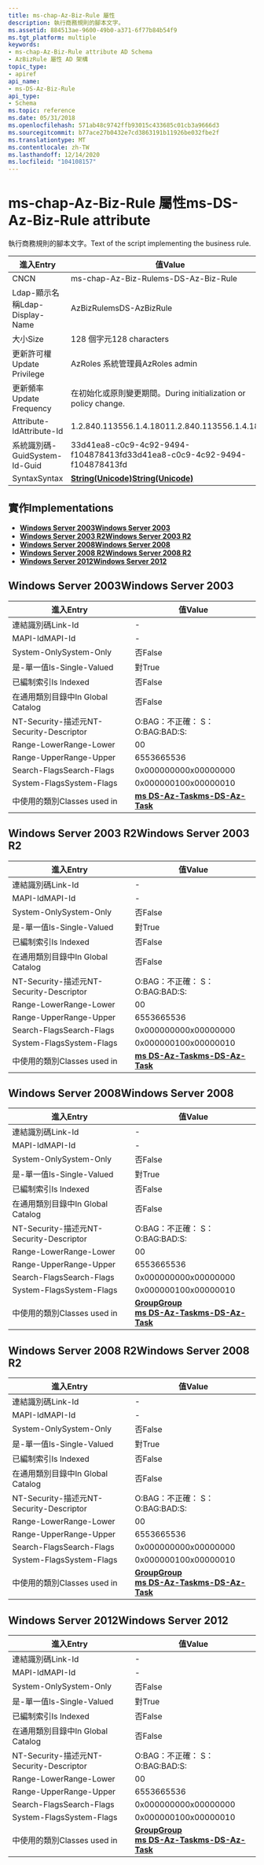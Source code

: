 ```yaml
---
title: ms-chap-Az-Biz-Rule 屬性
description: 執行商務規則的腳本文字。
ms.assetid: 884513ae-9600-49b0-a371-6f77b84b54f9
ms.tgt_platform: multiple
keywords:
- ms-chap-Az-Biz-Rule attribute AD Schema
- AzBizRule 屬性 AD 架構
topic_type:
- apiref
api_name:
- ms-DS-Az-Biz-Rule
api_type:
- Schema
ms.topic: reference
ms.date: 05/31/2018
ms.openlocfilehash: 571ab48c9742ffb93015c433685c01cb3a9666d3
ms.sourcegitcommit: b77ace27b0432e7cd3863191b11926be032fbe2f
ms.translationtype: MT
ms.contentlocale: zh-TW
ms.lasthandoff: 12/14/2020
ms.locfileid: "104108157"
---
```

# <a name="ms-ds-az-biz-rule-attribute"></a><span data-ttu-id="627c1-105">ms-chap-Az-Biz-Rule 屬性</span><span class="sxs-lookup"><span data-stu-id="627c1-105">ms-DS-Az-Biz-Rule attribute</span></span>

<span data-ttu-id="627c1-106">執行商務規則的腳本文字。</span><span class="sxs-lookup"><span data-stu-id="627c1-106">Text of the script implementing the business rule.</span></span>



| <span data-ttu-id="627c1-107">進入</span><span class="sxs-lookup"><span data-stu-id="627c1-107">Entry</span></span> | <span data-ttu-id="627c1-108">值</span><span class="sxs-lookup"><span data-stu-id="627c1-108">Value</span></span> |
|-------------------|---------------------------------------------|
| <span data-ttu-id="627c1-109">CN</span><span class="sxs-lookup"><span data-stu-id="627c1-109">CN</span></span>                | <span data-ttu-id="627c1-110">ms-chap-Az-Biz-Rule</span><span class="sxs-lookup"><span data-stu-id="627c1-110">ms-DS-Az-Biz-Rule</span></span>                           |
| <span data-ttu-id="627c1-111">Ldap-顯示名稱</span><span class="sxs-lookup"><span data-stu-id="627c1-111">Ldap-Display-Name</span></span> | <span data-ttu-id="627c1-112">AzBizRule</span><span class="sxs-lookup"><span data-stu-id="627c1-112">msDS-AzBizRule</span></span>                              |
| <span data-ttu-id="627c1-113">大小</span><span class="sxs-lookup"><span data-stu-id="627c1-113">Size</span></span>              | <span data-ttu-id="627c1-114">128 個字元</span><span class="sxs-lookup"><span data-stu-id="627c1-114">128 characters</span></span>                              |
| <span data-ttu-id="627c1-115">更新許可權</span><span class="sxs-lookup"><span data-stu-id="627c1-115">Update Privilege</span></span>  | <span data-ttu-id="627c1-116">AzRoles 系統管理員</span><span class="sxs-lookup"><span data-stu-id="627c1-116">AzRoles admin</span></span>                               |
| <span data-ttu-id="627c1-117">更新頻率</span><span class="sxs-lookup"><span data-stu-id="627c1-117">Update Frequency</span></span>  | <span data-ttu-id="627c1-118">在初始化或原則變更期間。</span><span class="sxs-lookup"><span data-stu-id="627c1-118">During initialization or policy change.</span></span>     |
| <span data-ttu-id="627c1-119">Attribute-Id</span><span class="sxs-lookup"><span data-stu-id="627c1-119">Attribute-Id</span></span>      | <span data-ttu-id="627c1-120">1.2.840.113556.1.4.1801</span><span class="sxs-lookup"><span data-stu-id="627c1-120">1.2.840.113556.1.4.1801</span></span>                     |
| <span data-ttu-id="627c1-121">系統識別碼-Guid</span><span class="sxs-lookup"><span data-stu-id="627c1-121">System-Id-Guid</span></span>    | <span data-ttu-id="627c1-122">33d41ea8-c0c9-4c92-9494-f104878413fd</span><span class="sxs-lookup"><span data-stu-id="627c1-122">33d41ea8-c0c9-4c92-9494-f104878413fd</span></span>        |
| <span data-ttu-id="627c1-123">Syntax</span><span class="sxs-lookup"><span data-stu-id="627c1-123">Syntax</span></span>            | [<span data-ttu-id="627c1-124">**String(Unicode)**</span><span class="sxs-lookup"><span data-stu-id="627c1-124">**String(Unicode)**</span></span>](s-string-unicode.md) |



## <a name="implementations"></a><span data-ttu-id="627c1-125">實作</span><span class="sxs-lookup"><span data-stu-id="627c1-125">Implementations</span></span>

-   [<span data-ttu-id="627c1-126">**Windows Server 2003**</span><span class="sxs-lookup"><span data-stu-id="627c1-126">**Windows Server 2003**</span></span>](#windows-server-2003)
-   [<span data-ttu-id="627c1-127">**Windows Server 2003 R2**</span><span class="sxs-lookup"><span data-stu-id="627c1-127">**Windows Server 2003 R2**</span></span>](#windows-server-2003-r2)
-   [<span data-ttu-id="627c1-128">**Windows Server 2008**</span><span class="sxs-lookup"><span data-stu-id="627c1-128">**Windows Server 2008**</span></span>](#windows-server-2008)
-   [<span data-ttu-id="627c1-129">**Windows Server 2008 R2**</span><span class="sxs-lookup"><span data-stu-id="627c1-129">**Windows Server 2008 R2**</span></span>](#windows-server-2008-r2)
-   [<span data-ttu-id="627c1-130">**Windows Server 2012**</span><span class="sxs-lookup"><span data-stu-id="627c1-130">**Windows Server 2012**</span></span>](#windows-server-2012)

## <a name="windows-server-2003"></a><span data-ttu-id="627c1-131">Windows Server 2003</span><span class="sxs-lookup"><span data-stu-id="627c1-131">Windows Server 2003</span></span>



| <span data-ttu-id="627c1-132">進入</span><span class="sxs-lookup"><span data-stu-id="627c1-132">Entry</span></span> | <span data-ttu-id="627c1-133">值</span><span class="sxs-lookup"><span data-stu-id="627c1-133">Value</span></span> |
|------------------------|---------------------------------------------------|
| <span data-ttu-id="627c1-134">連結識別碼</span><span class="sxs-lookup"><span data-stu-id="627c1-134">Link-Id</span></span>                | \-                                                |
| <span data-ttu-id="627c1-135">MAPI-Id</span><span class="sxs-lookup"><span data-stu-id="627c1-135">MAPI-Id</span></span>                | \-                                                |
| <span data-ttu-id="627c1-136">System-Only</span><span class="sxs-lookup"><span data-stu-id="627c1-136">System-Only</span></span>            | <span data-ttu-id="627c1-137">否</span><span class="sxs-lookup"><span data-stu-id="627c1-137">False</span></span>                                             |
| <span data-ttu-id="627c1-138">是-單一值</span><span class="sxs-lookup"><span data-stu-id="627c1-138">Is-Single-Valued</span></span>       | <span data-ttu-id="627c1-139">對</span><span class="sxs-lookup"><span data-stu-id="627c1-139">True</span></span>                                              |
| <span data-ttu-id="627c1-140">已編制索引</span><span class="sxs-lookup"><span data-stu-id="627c1-140">Is Indexed</span></span>             | <span data-ttu-id="627c1-141">否</span><span class="sxs-lookup"><span data-stu-id="627c1-141">False</span></span>                                             |
| <span data-ttu-id="627c1-142">在通用類別目錄中</span><span class="sxs-lookup"><span data-stu-id="627c1-142">In Global Catalog</span></span>      | <span data-ttu-id="627c1-143">否</span><span class="sxs-lookup"><span data-stu-id="627c1-143">False</span></span>                                             |
| <span data-ttu-id="627c1-144">NT-Security-描述元</span><span class="sxs-lookup"><span data-stu-id="627c1-144">NT-Security-Descriptor</span></span> | <span data-ttu-id="627c1-145">O:BAG：不正確： S：</span><span class="sxs-lookup"><span data-stu-id="627c1-145">O:BAG:BAD:S:</span></span>                                      |
| <span data-ttu-id="627c1-146">Range-Lower</span><span class="sxs-lookup"><span data-stu-id="627c1-146">Range-Lower</span></span>            | <span data-ttu-id="627c1-147">0</span><span class="sxs-lookup"><span data-stu-id="627c1-147">0</span></span>                                                 |
| <span data-ttu-id="627c1-148">Range-Upper</span><span class="sxs-lookup"><span data-stu-id="627c1-148">Range-Upper</span></span>            | <span data-ttu-id="627c1-149">65536</span><span class="sxs-lookup"><span data-stu-id="627c1-149">65536</span></span>                                             |
| <span data-ttu-id="627c1-150">Search-Flags</span><span class="sxs-lookup"><span data-stu-id="627c1-150">Search-Flags</span></span>           | <span data-ttu-id="627c1-151">0x00000000</span><span class="sxs-lookup"><span data-stu-id="627c1-151">0x00000000</span></span>                                        |
| <span data-ttu-id="627c1-152">System-Flags</span><span class="sxs-lookup"><span data-stu-id="627c1-152">System-Flags</span></span>           | <span data-ttu-id="627c1-153">0x00000010</span><span class="sxs-lookup"><span data-stu-id="627c1-153">0x00000010</span></span>                                        |
| <span data-ttu-id="627c1-154">中使用的類別</span><span class="sxs-lookup"><span data-stu-id="627c1-154">Classes used in</span></span>        | [<span data-ttu-id="627c1-155">**ms DS-Az-Task**</span><span class="sxs-lookup"><span data-stu-id="627c1-155">**ms-DS-Az-Task**</span></span>](c-msds-aztask.md)<br/> |



## <a name="windows-server-2003-r2"></a><span data-ttu-id="627c1-156">Windows Server 2003 R2</span><span class="sxs-lookup"><span data-stu-id="627c1-156">Windows Server 2003 R2</span></span>



| <span data-ttu-id="627c1-157">進入</span><span class="sxs-lookup"><span data-stu-id="627c1-157">Entry</span></span> | <span data-ttu-id="627c1-158">值</span><span class="sxs-lookup"><span data-stu-id="627c1-158">Value</span></span> |
|------------------------|---------------------------------------------------|
| <span data-ttu-id="627c1-159">連結識別碼</span><span class="sxs-lookup"><span data-stu-id="627c1-159">Link-Id</span></span>                | \-                                                |
| <span data-ttu-id="627c1-160">MAPI-Id</span><span class="sxs-lookup"><span data-stu-id="627c1-160">MAPI-Id</span></span>                | \-                                                |
| <span data-ttu-id="627c1-161">System-Only</span><span class="sxs-lookup"><span data-stu-id="627c1-161">System-Only</span></span>            | <span data-ttu-id="627c1-162">否</span><span class="sxs-lookup"><span data-stu-id="627c1-162">False</span></span>                                             |
| <span data-ttu-id="627c1-163">是-單一值</span><span class="sxs-lookup"><span data-stu-id="627c1-163">Is-Single-Valued</span></span>       | <span data-ttu-id="627c1-164">對</span><span class="sxs-lookup"><span data-stu-id="627c1-164">True</span></span>                                              |
| <span data-ttu-id="627c1-165">已編制索引</span><span class="sxs-lookup"><span data-stu-id="627c1-165">Is Indexed</span></span>             | <span data-ttu-id="627c1-166">否</span><span class="sxs-lookup"><span data-stu-id="627c1-166">False</span></span>                                             |
| <span data-ttu-id="627c1-167">在通用類別目錄中</span><span class="sxs-lookup"><span data-stu-id="627c1-167">In Global Catalog</span></span>      | <span data-ttu-id="627c1-168">否</span><span class="sxs-lookup"><span data-stu-id="627c1-168">False</span></span>                                             |
| <span data-ttu-id="627c1-169">NT-Security-描述元</span><span class="sxs-lookup"><span data-stu-id="627c1-169">NT-Security-Descriptor</span></span> | <span data-ttu-id="627c1-170">O:BAG：不正確： S：</span><span class="sxs-lookup"><span data-stu-id="627c1-170">O:BAG:BAD:S:</span></span>                                      |
| <span data-ttu-id="627c1-171">Range-Lower</span><span class="sxs-lookup"><span data-stu-id="627c1-171">Range-Lower</span></span>            | <span data-ttu-id="627c1-172">0</span><span class="sxs-lookup"><span data-stu-id="627c1-172">0</span></span>                                                 |
| <span data-ttu-id="627c1-173">Range-Upper</span><span class="sxs-lookup"><span data-stu-id="627c1-173">Range-Upper</span></span>            | <span data-ttu-id="627c1-174">65536</span><span class="sxs-lookup"><span data-stu-id="627c1-174">65536</span></span>                                             |
| <span data-ttu-id="627c1-175">Search-Flags</span><span class="sxs-lookup"><span data-stu-id="627c1-175">Search-Flags</span></span>           | <span data-ttu-id="627c1-176">0x00000000</span><span class="sxs-lookup"><span data-stu-id="627c1-176">0x00000000</span></span>                                        |
| <span data-ttu-id="627c1-177">System-Flags</span><span class="sxs-lookup"><span data-stu-id="627c1-177">System-Flags</span></span>           | <span data-ttu-id="627c1-178">0x00000010</span><span class="sxs-lookup"><span data-stu-id="627c1-178">0x00000010</span></span>                                        |
| <span data-ttu-id="627c1-179">中使用的類別</span><span class="sxs-lookup"><span data-stu-id="627c1-179">Classes used in</span></span>        | [<span data-ttu-id="627c1-180">**ms DS-Az-Task**</span><span class="sxs-lookup"><span data-stu-id="627c1-180">**ms-DS-Az-Task**</span></span>](c-msds-aztask.md)<br/> |



## <a name="windows-server-2008"></a><span data-ttu-id="627c1-181">Windows Server 2008</span><span class="sxs-lookup"><span data-stu-id="627c1-181">Windows Server 2008</span></span>



| <span data-ttu-id="627c1-182">進入</span><span class="sxs-lookup"><span data-stu-id="627c1-182">Entry</span></span> | <span data-ttu-id="627c1-183">值</span><span class="sxs-lookup"><span data-stu-id="627c1-183">Value</span></span> |
|------------------------|---------------------------------------------------------------------------------------|
| <span data-ttu-id="627c1-184">連結識別碼</span><span class="sxs-lookup"><span data-stu-id="627c1-184">Link-Id</span></span>                | \-                                                                                    |
| <span data-ttu-id="627c1-185">MAPI-Id</span><span class="sxs-lookup"><span data-stu-id="627c1-185">MAPI-Id</span></span>                | \-                                                                                    |
| <span data-ttu-id="627c1-186">System-Only</span><span class="sxs-lookup"><span data-stu-id="627c1-186">System-Only</span></span>            | <span data-ttu-id="627c1-187">否</span><span class="sxs-lookup"><span data-stu-id="627c1-187">False</span></span>                                                                                 |
| <span data-ttu-id="627c1-188">是-單一值</span><span class="sxs-lookup"><span data-stu-id="627c1-188">Is-Single-Valued</span></span>       | <span data-ttu-id="627c1-189">對</span><span class="sxs-lookup"><span data-stu-id="627c1-189">True</span></span>                                                                                  |
| <span data-ttu-id="627c1-190">已編制索引</span><span class="sxs-lookup"><span data-stu-id="627c1-190">Is Indexed</span></span>             | <span data-ttu-id="627c1-191">否</span><span class="sxs-lookup"><span data-stu-id="627c1-191">False</span></span>                                                                                 |
| <span data-ttu-id="627c1-192">在通用類別目錄中</span><span class="sxs-lookup"><span data-stu-id="627c1-192">In Global Catalog</span></span>      | <span data-ttu-id="627c1-193">否</span><span class="sxs-lookup"><span data-stu-id="627c1-193">False</span></span>                                                                                 |
| <span data-ttu-id="627c1-194">NT-Security-描述元</span><span class="sxs-lookup"><span data-stu-id="627c1-194">NT-Security-Descriptor</span></span> | <span data-ttu-id="627c1-195">O:BAG：不正確： S：</span><span class="sxs-lookup"><span data-stu-id="627c1-195">O:BAG:BAD:S:</span></span>                                                                          |
| <span data-ttu-id="627c1-196">Range-Lower</span><span class="sxs-lookup"><span data-stu-id="627c1-196">Range-Lower</span></span>            | <span data-ttu-id="627c1-197">0</span><span class="sxs-lookup"><span data-stu-id="627c1-197">0</span></span>                                                                                     |
| <span data-ttu-id="627c1-198">Range-Upper</span><span class="sxs-lookup"><span data-stu-id="627c1-198">Range-Upper</span></span>            | <span data-ttu-id="627c1-199">65536</span><span class="sxs-lookup"><span data-stu-id="627c1-199">65536</span></span>                                                                                 |
| <span data-ttu-id="627c1-200">Search-Flags</span><span class="sxs-lookup"><span data-stu-id="627c1-200">Search-Flags</span></span>           | <span data-ttu-id="627c1-201">0x00000000</span><span class="sxs-lookup"><span data-stu-id="627c1-201">0x00000000</span></span>                                                                            |
| <span data-ttu-id="627c1-202">System-Flags</span><span class="sxs-lookup"><span data-stu-id="627c1-202">System-Flags</span></span>           | <span data-ttu-id="627c1-203">0x00000010</span><span class="sxs-lookup"><span data-stu-id="627c1-203">0x00000010</span></span>                                                                            |
| <span data-ttu-id="627c1-204">中使用的類別</span><span class="sxs-lookup"><span data-stu-id="627c1-204">Classes used in</span></span>        | [<span data-ttu-id="627c1-205">**Group**</span><span class="sxs-lookup"><span data-stu-id="627c1-205">**Group**</span></span>](c-group.md)<br/> [<span data-ttu-id="627c1-206">**ms DS-Az-Task**</span><span class="sxs-lookup"><span data-stu-id="627c1-206">**ms-DS-Az-Task**</span></span>](c-msds-aztask.md)<br/> |



## <a name="windows-server-2008-r2"></a><span data-ttu-id="627c1-207">Windows Server 2008 R2</span><span class="sxs-lookup"><span data-stu-id="627c1-207">Windows Server 2008 R2</span></span>



| <span data-ttu-id="627c1-208">進入</span><span class="sxs-lookup"><span data-stu-id="627c1-208">Entry</span></span> | <span data-ttu-id="627c1-209">值</span><span class="sxs-lookup"><span data-stu-id="627c1-209">Value</span></span> |
|------------------------|---------------------------------------------------------------------------------------|
| <span data-ttu-id="627c1-210">連結識別碼</span><span class="sxs-lookup"><span data-stu-id="627c1-210">Link-Id</span></span>                | \-                                                                                    |
| <span data-ttu-id="627c1-211">MAPI-Id</span><span class="sxs-lookup"><span data-stu-id="627c1-211">MAPI-Id</span></span>                | \-                                                                                    |
| <span data-ttu-id="627c1-212">System-Only</span><span class="sxs-lookup"><span data-stu-id="627c1-212">System-Only</span></span>            | <span data-ttu-id="627c1-213">否</span><span class="sxs-lookup"><span data-stu-id="627c1-213">False</span></span>                                                                                 |
| <span data-ttu-id="627c1-214">是-單一值</span><span class="sxs-lookup"><span data-stu-id="627c1-214">Is-Single-Valued</span></span>       | <span data-ttu-id="627c1-215">對</span><span class="sxs-lookup"><span data-stu-id="627c1-215">True</span></span>                                                                                  |
| <span data-ttu-id="627c1-216">已編制索引</span><span class="sxs-lookup"><span data-stu-id="627c1-216">Is Indexed</span></span>             | <span data-ttu-id="627c1-217">否</span><span class="sxs-lookup"><span data-stu-id="627c1-217">False</span></span>                                                                                 |
| <span data-ttu-id="627c1-218">在通用類別目錄中</span><span class="sxs-lookup"><span data-stu-id="627c1-218">In Global Catalog</span></span>      | <span data-ttu-id="627c1-219">否</span><span class="sxs-lookup"><span data-stu-id="627c1-219">False</span></span>                                                                                 |
| <span data-ttu-id="627c1-220">NT-Security-描述元</span><span class="sxs-lookup"><span data-stu-id="627c1-220">NT-Security-Descriptor</span></span> | <span data-ttu-id="627c1-221">O:BAG：不正確： S：</span><span class="sxs-lookup"><span data-stu-id="627c1-221">O:BAG:BAD:S:</span></span>                                                                          |
| <span data-ttu-id="627c1-222">Range-Lower</span><span class="sxs-lookup"><span data-stu-id="627c1-222">Range-Lower</span></span>            | <span data-ttu-id="627c1-223">0</span><span class="sxs-lookup"><span data-stu-id="627c1-223">0</span></span>                                                                                     |
| <span data-ttu-id="627c1-224">Range-Upper</span><span class="sxs-lookup"><span data-stu-id="627c1-224">Range-Upper</span></span>            | <span data-ttu-id="627c1-225">65536</span><span class="sxs-lookup"><span data-stu-id="627c1-225">65536</span></span>                                                                                 |
| <span data-ttu-id="627c1-226">Search-Flags</span><span class="sxs-lookup"><span data-stu-id="627c1-226">Search-Flags</span></span>           | <span data-ttu-id="627c1-227">0x00000000</span><span class="sxs-lookup"><span data-stu-id="627c1-227">0x00000000</span></span>                                                                            |
| <span data-ttu-id="627c1-228">System-Flags</span><span class="sxs-lookup"><span data-stu-id="627c1-228">System-Flags</span></span>           | <span data-ttu-id="627c1-229">0x00000010</span><span class="sxs-lookup"><span data-stu-id="627c1-229">0x00000010</span></span>                                                                            |
| <span data-ttu-id="627c1-230">中使用的類別</span><span class="sxs-lookup"><span data-stu-id="627c1-230">Classes used in</span></span>        | [<span data-ttu-id="627c1-231">**Group**</span><span class="sxs-lookup"><span data-stu-id="627c1-231">**Group**</span></span>](c-group.md)<br/> [<span data-ttu-id="627c1-232">**ms DS-Az-Task**</span><span class="sxs-lookup"><span data-stu-id="627c1-232">**ms-DS-Az-Task**</span></span>](c-msds-aztask.md)<br/> |



## <a name="windows-server-2012"></a><span data-ttu-id="627c1-233">Windows Server 2012</span><span class="sxs-lookup"><span data-stu-id="627c1-233">Windows Server 2012</span></span>



| <span data-ttu-id="627c1-234">進入</span><span class="sxs-lookup"><span data-stu-id="627c1-234">Entry</span></span> | <span data-ttu-id="627c1-235">值</span><span class="sxs-lookup"><span data-stu-id="627c1-235">Value</span></span> |
|------------------------|---------------------------------------------------------------------------------------|
| <span data-ttu-id="627c1-236">連結識別碼</span><span class="sxs-lookup"><span data-stu-id="627c1-236">Link-Id</span></span>                | \-                                                                                    |
| <span data-ttu-id="627c1-237">MAPI-Id</span><span class="sxs-lookup"><span data-stu-id="627c1-237">MAPI-Id</span></span>                | \-                                                                                    |
| <span data-ttu-id="627c1-238">System-Only</span><span class="sxs-lookup"><span data-stu-id="627c1-238">System-Only</span></span>            | <span data-ttu-id="627c1-239">否</span><span class="sxs-lookup"><span data-stu-id="627c1-239">False</span></span>                                                                                 |
| <span data-ttu-id="627c1-240">是-單一值</span><span class="sxs-lookup"><span data-stu-id="627c1-240">Is-Single-Valued</span></span>       | <span data-ttu-id="627c1-241">對</span><span class="sxs-lookup"><span data-stu-id="627c1-241">True</span></span>                                                                                  |
| <span data-ttu-id="627c1-242">已編制索引</span><span class="sxs-lookup"><span data-stu-id="627c1-242">Is Indexed</span></span>             | <span data-ttu-id="627c1-243">否</span><span class="sxs-lookup"><span data-stu-id="627c1-243">False</span></span>                                                                                 |
| <span data-ttu-id="627c1-244">在通用類別目錄中</span><span class="sxs-lookup"><span data-stu-id="627c1-244">In Global Catalog</span></span>      | <span data-ttu-id="627c1-245">否</span><span class="sxs-lookup"><span data-stu-id="627c1-245">False</span></span>                                                                                 |
| <span data-ttu-id="627c1-246">NT-Security-描述元</span><span class="sxs-lookup"><span data-stu-id="627c1-246">NT-Security-Descriptor</span></span> | <span data-ttu-id="627c1-247">O:BAG：不正確： S：</span><span class="sxs-lookup"><span data-stu-id="627c1-247">O:BAG:BAD:S:</span></span>                                                                          |
| <span data-ttu-id="627c1-248">Range-Lower</span><span class="sxs-lookup"><span data-stu-id="627c1-248">Range-Lower</span></span>            | <span data-ttu-id="627c1-249">0</span><span class="sxs-lookup"><span data-stu-id="627c1-249">0</span></span>                                                                                     |
| <span data-ttu-id="627c1-250">Range-Upper</span><span class="sxs-lookup"><span data-stu-id="627c1-250">Range-Upper</span></span>            | <span data-ttu-id="627c1-251">65536</span><span class="sxs-lookup"><span data-stu-id="627c1-251">65536</span></span>                                                                                 |
| <span data-ttu-id="627c1-252">Search-Flags</span><span class="sxs-lookup"><span data-stu-id="627c1-252">Search-Flags</span></span>           | <span data-ttu-id="627c1-253">0x00000000</span><span class="sxs-lookup"><span data-stu-id="627c1-253">0x00000000</span></span>                                                                            |
| <span data-ttu-id="627c1-254">System-Flags</span><span class="sxs-lookup"><span data-stu-id="627c1-254">System-Flags</span></span>           | <span data-ttu-id="627c1-255">0x00000010</span><span class="sxs-lookup"><span data-stu-id="627c1-255">0x00000010</span></span>                                                                            |
| <span data-ttu-id="627c1-256">中使用的類別</span><span class="sxs-lookup"><span data-stu-id="627c1-256">Classes used in</span></span>        | [<span data-ttu-id="627c1-257">**Group**</span><span class="sxs-lookup"><span data-stu-id="627c1-257">**Group**</span></span>](c-group.md)<br/> [<span data-ttu-id="627c1-258">**ms DS-Az-Task**</span><span class="sxs-lookup"><span data-stu-id="627c1-258">**ms-DS-Az-Task**</span></span>](c-msds-aztask.md)<br/> |



 

 





